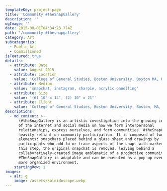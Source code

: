```yaml
---
templateKey: project-page
title: 'Community #theSnapGallery'
description: ''
ogImage: ''
date: 2015-08-01T04:34:23.774Z
path: '/community-#thesnapgallery'
category: Art
subcategories:
  - Public Art
  - Commissioned
isFeatured: true
details:
  - attribute: Date
    value: August 2015
  - attribute: Location
    value: 'College of General Studies, Boston University, Boston MA, USA, 02215'
  - attribute: Medium
    value: 'snapchat, instagram, sharpie, acrylic panelling'
  - attribute: Size
    value: '(6) 10" x 14", (2) 10" x 21"'
  - attribute: Client
    value: 'College of General Studies, Boston University, Boston, MA, USA'
descriptions:
  - md_content: >-
      \#theSnapGallery is an artistic investigation into the growing influence
      of the internet and social media on how we form interpersonal
      relationships, express ourselves, and form communities. #theSnapGallery is
      heavily reliant on community participation. It is composed of two
      elements: snapchats placed behind a glass sheet and drawings by
      participants who add to or trace aspects of the snaps with markers. After
      this step, the original snapchat is removed, leaving behind a
      collaboratively-created image emblematic of a productive community.
      #TheSnapGallery is adaptable and can be executed as a pop-up event or in a
      more organized environment.
    startingRow: 1
images:
  - alt: g
    image: /assets/kaleidoscope.webp
---
```


